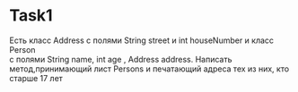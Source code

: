 # Task1    
Есть класс Address  с полями  String street  и  int houseNumber  и класс Person  
с полями  String name, int age , Address address.
Написать метод,принимающий лист Persons и  печатающий адреса тех из них, кто старше 17 лет  





